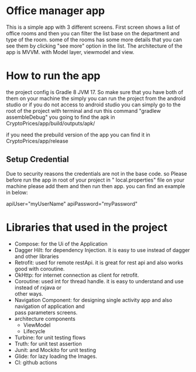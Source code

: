 # Office manager app

This is a simple app with 3 different screens. First screen shows a list of office rooms and then
you can filter the list base on the department and
type of the room. some of the rooms has some more details that you can see them by clicking "see
more" option in the list.
The architecture of the app is MVVM. with Model layer, viewmodel and view.

# How to run the app

the project config is Gradle 8 JVM 17.
So make sure that you have both of them on your machine the simply you can run the project from the
android studio
or if you do not access to android studio you can simply go to the root of the project with terminal
and run this command
"gradlew assembleDebug"
you going to find the apk in CryptoPrices/app/build/outputs/apk/

if you need the prebuild version of the app you can find it in CryptoPrices/app/release

## Setup Credential

Due to security reasons the credentials are not in the base code. so Please before run the app in root of your project in "
local.properties" file on your machine please add them and then
run then app. you can find an example in below:

apiUser="myUserName"
apiPassword="myPassword"

# Libraries that used in the project

* Compose: for the Ui of the Application
* Dagger Hilt: for dependency Injection. it is easy to use instead of dagger and other libraries
* Retrofit: used for remote restApi. it is great for rest api and also works good with coroutine.
* OkHttp: for internet connection as client for retrofit.
* Coroutine: used int for thread handle. it is easy to understand and use instead of rxjava or  
  other ways.
* Navigation Component: for designing single activity app and also navigation of application and  
  pass parameters screens.
* architecture components
    * ViewModel
    * Lifecycle
* Turbine: for unit testing flows
* Truth: for unit test assertion
* Junit: and Mockito for unit testing
* Glide: for lazy loading the Images.
* CI: github actions